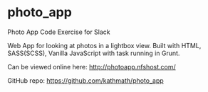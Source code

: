 # photo_app
Photo App Code Exercise for Slack

Web App for looking at photos in a lightbox view. Built with HTML, SASS(SCSS), Vanilla JavaScript with task running in Grunt.

Can be viewed online here:
http://photoapp.nfshost.com/

GitHub repo:
https://github.com/kathmath/photo_app